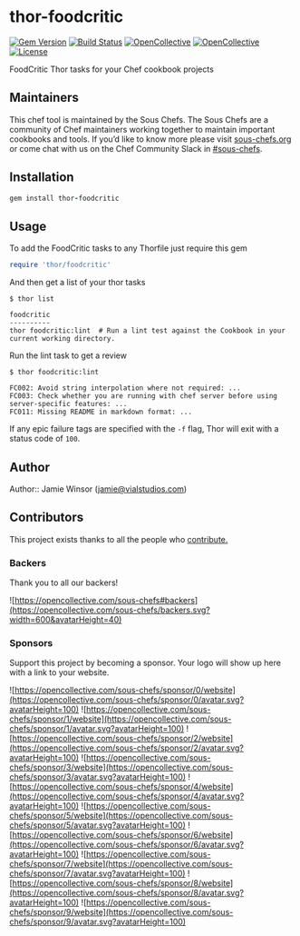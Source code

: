 # thor-foodcritic

[![Gem Version](https://badge.fury.io/rb/thor-foodcritic.svg)](https://badge.fury.io/rb/thor-foodcritic)
[![Build Status](https://img.shields.io/circleci/project/github/sous-chefs/thor-foodcritic/master.svg)](https://circleci.com/gh/sous-chefs/thor-foodcritic)
[![OpenCollective](https://opencollective.com/sous-chefs/backers/badge.svg)](#backers)
[![OpenCollective](https://opencollective.com/sous-chefs/sponsors/badge.svg)](#sponsors)
[![License](https://img.shields.io/badge/License-Apache%202.0-green.svg)](https://opensource.org/licenses/Apache-2.0)

FoodCritic Thor tasks for your Chef cookbook projects

## Maintainers

This chef tool is maintained by the Sous Chefs. The Sous Chefs are a community of Chef maintainers working together to maintain important cookbooks and tools. If you’d like to know more please visit [sous-chefs.org](https://sous-chefs.org/) or come chat with us on the Chef Community Slack in [#sous-chefs](https://chefcommunity.slack.com/messages/C2V7B88SF).

## Installation

```ruby
gem install thor-foodcritic
```

## Usage

To add the FoodCritic tasks to any Thorfile just require this gem

```ruby
require 'thor/foodcritic'
```

And then get a list of your thor tasks

```shell
$ thor list

foodcritic
----------
thor foodcritic:lint  # Run a lint test against the Cookbook in your current working directory.
```

Run the lint task to get a review

```shell
$ thor foodcritic:lint

FC002: Avoid string interpolation where not required: ...
FC003: Check whether you are running with chef server before using server-specific features: ...
FC011: Missing README in markdown format: ...
```

If any epic failure tags are specified with the `-f` flag, Thor will exit with a status code of `100`.

## Author

Author:: Jamie Winsor ([jamie@vialstudios.com](mailto:jamie@vialstudios.com))

## Contributors

This project exists thanks to all the people who [contribute.](https://opencollective.com/sous-chefs/contributors.svg?width=890&button=false)

### Backers

Thank you to all our backers!

![https://opencollective.com/sous-chefs#backers](https://opencollective.com/sous-chefs/backers.svg?width=600&avatarHeight=40)

### Sponsors

Support this project by becoming a sponsor. Your logo will show up here with a link to your website.

![https://opencollective.com/sous-chefs/sponsor/0/website](https://opencollective.com/sous-chefs/sponsor/0/avatar.svg?avatarHeight=100)
![https://opencollective.com/sous-chefs/sponsor/1/website](https://opencollective.com/sous-chefs/sponsor/1/avatar.svg?avatarHeight=100)
![https://opencollective.com/sous-chefs/sponsor/2/website](https://opencollective.com/sous-chefs/sponsor/2/avatar.svg?avatarHeight=100)
![https://opencollective.com/sous-chefs/sponsor/3/website](https://opencollective.com/sous-chefs/sponsor/3/avatar.svg?avatarHeight=100)
![https://opencollective.com/sous-chefs/sponsor/4/website](https://opencollective.com/sous-chefs/sponsor/4/avatar.svg?avatarHeight=100)
![https://opencollective.com/sous-chefs/sponsor/5/website](https://opencollective.com/sous-chefs/sponsor/5/avatar.svg?avatarHeight=100)
![https://opencollective.com/sous-chefs/sponsor/6/website](https://opencollective.com/sous-chefs/sponsor/6/avatar.svg?avatarHeight=100)
![https://opencollective.com/sous-chefs/sponsor/7/website](https://opencollective.com/sous-chefs/sponsor/7/avatar.svg?avatarHeight=100)
![https://opencollective.com/sous-chefs/sponsor/8/website](https://opencollective.com/sous-chefs/sponsor/8/avatar.svg?avatarHeight=100)
![https://opencollective.com/sous-chefs/sponsor/9/website](https://opencollective.com/sous-chefs/sponsor/9/avatar.svg?avatarHeight=100)
